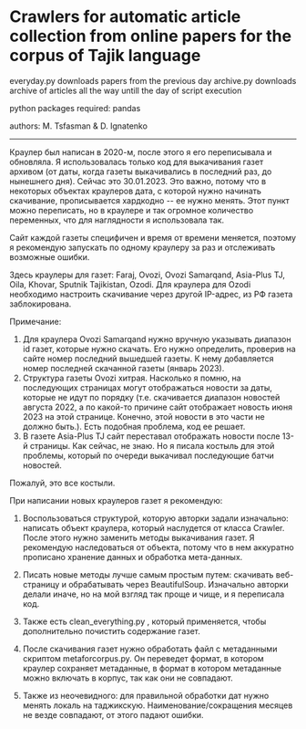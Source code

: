 # Crawlers for automatic article collection from online papers for the corpus of Tajik language

everyday.py downloads papers from the previous day
archive.py downloads archive of articles all the way untill the day of script execution

python packages required: pandas

authors: M. Tsfasman & D. Ignatenko
___________________________________

Краулер был написан в 2020-м, после этого я его переписывала и обновляла. Я использовалась только код для выкачивания газет архивом (от даты, когда газеты выкачивались в последний раз, до нынешнего дня).
Сейчас это 30.01.2023. Это важно, потому что в некоторых объектах краулеров дата, с которой нужно начинать скачивание, прописывается хардкодно -- ее нужно менять.
Этот пункт можно переписать, но в краулере и так огромное количество переменных, что для наглядности я использовала так.

Сайт каждой газеты специфичен и время от времени меняется, поэтому я рекомендую запускать по одному краулеру за раз и отслеживать возможные ошибки.

Здесь краулеры для газет:
Faraj, Ovozi, Ovozi Samarqand, Asia-Plus TJ, Oila, Khovar, Sputnik Tajikistan, Ozodi.
Для краулера для Ozodi необходимо настроить скачивание через другой IP-адрес, из РФ газета заблокирована.

Примечание:
1. Для краулера Ovozi Samarqand нужно вручную указывать диапазон id газет, которые нужно скачать. Его нужно определить, проверив на сайте номер последний вышедшей газеты. К нему добавляется номер последней скачанной газеты (январь 2023).
2. Структура газеты Ovozi хитрая. Насколько я помню, на последующих страницах могут отображаться новости за даты, которые не идут по порядку (т.е. скачивается диапазон новостей августа 2022, а по какой-то причине сайт отображает новость июня 2023 на этой странице. Конечно, этой новости в это части не должно быть.). Есть подобная проблема, код ее решает.
3. В газете Asia-Plus TJ сайт переставал отображать новости после 13-й страницы. Как сейчас, не знаю. Но я писала костыль для этой проблемы, который по очереди выкачивал последующие батчи новостей.

Пожалуй, это все костыли.


При написании новых краулеров газет я рекомендую:
1. Воспользоваться структурой, которую авторки задали изначально: написать объект краулера, который наслудется от класса Crawler. После этого нужно заменить методы выкачивания газет. Я рекомендую наследоваться от объекта, потому что в нем аккуратно прописано хранение данных и обработка мета-данных.
2. Писать новые методы лучше самым простым путем: скачивать веб-страницу и обрабатывать через BeautifulSoup. Изначально авторки делали иначе, но на мой взгляд так проще и чище, и я переписала код.
3. Также есть clean_everything.py , который применяется, чтобы дополнительно почистить содержание газет.
4. После скачивания газет нужно обработать файл с метаданными скриптом metaforcorpus.py. Он переведет формат, в котором краулер сохраняет метаданные, в формат в котором метаданные можно включать в корпус, так как они не совпадают.

5. Также из неочевидного: для правильной обработки дат нужно менять локаль на таджикскую. Наименование/сокращения месяцев не везде совпадают, от этого падают ошибки.

